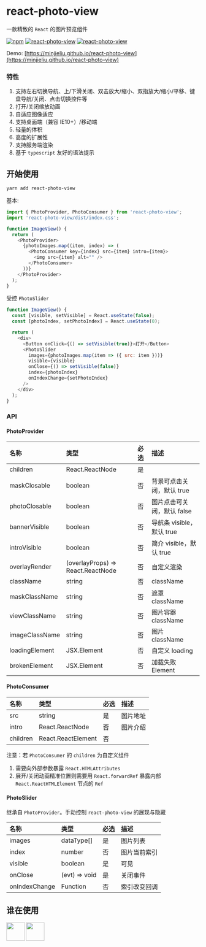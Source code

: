 # react-photo-view

一款精致的 `React` 的图片预览组件

[![npm](https://img.shields.io/npm/v/react-photo-view.svg?style=flat-square)](https://www.npmjs.com/package/react-photo-view)
[![react-photo-view](https://badgen.net/bundlephobia/minzip/react-photo-view)](https://github.com/MinJieLiu/react-photo-view)
[![react-photo-view](https://badgen.net/npm/dt/react-photo-view)](https://github.com/MinJieLiu/react-photo-view)

Demo: [https://minjieliu.github.io/react-photo-view](https://minjieliu.github.io/react-photo-view)

### 特性

1.  支持左右切换导航、上/下滑关闭、双击放大/缩小、双指放大/缩小/平移、键盘导航/关闭、点击切换控件等
1.  打开/关闭缩放动画
1.  自适应图像适应
1.  支持桌面端（兼容 IE10+）/移动端
1.  轻量的体积
1.  高度的扩展性
1.  支持服务端渲染
1.  基于 `typescript` 友好的语法提示

## 开始使用

    yarn add react-photo-view

基本:

```js
import { PhotoProvider, PhotoConsumer } from 'react-photo-view';
import 'react-photo-view/dist/index.css';

function ImageView() {
  return (
    <PhotoProvider>
      {photoImages.map((item, index) => (
        <PhotoConsumer key={index} src={item} intro={item}>
          <img src={item} alt="" />
        </PhotoConsumer>
      ))}
    </PhotoProvider>
  );
}
```

受控 `PhotoSlider`

```js
function ImageView() {
  const [visible, setVisible] = React.useState(false);
  const [photoIndex, setPhotoIndex] = React.useState(0);

  return (
    <div>
      <Button onClick={() => setVisible(true)}>打开</Button>
      <PhotoSlider
        images={photoImages.map(item => ({ src: item }))}
        visible={visible}
        onClose={() => setVisible(false)}
        index={photoIndex}
        onIndexChange={setPhotoIndex}
      />
    </div>
  );
}
```

### API

#### PhotoProvider

| 名称           | 类型                              | 必选 | 描述                       |
| :------------- | :-------------------------------- | :--- | :------------------------- |
| children       | React.ReactNode                   | 是   |                            |
| maskClosable   | boolean                           | 否   | 背景可点击关闭，默认 true  |
| photoClosable  | boolean                           | 否   | 图片点击可关闭，默认 false |
| bannerVisible  | boolean                           | 否   | 导航条 visible，默认 true  |
| introVisible   | boolean                           | 否   | 简介 visible，默认 true    |
| overlayRender  | (overlayProps) => React.ReactNode | 否   | 自定义渲染                 |
| className      | string                            | 否   | className                  |
| maskClassName  | string                            | 否   | 遮罩 className             |
| viewClassName  | string                            | 否   | 图片容器 className         |
| imageClassName | string                            | 否   | 图片 className             |
| loadingElement | JSX.Element                       | 否   | 自定义 loading             |
| brokenElement  | JSX.Element                       | 否   | 加载失败 Element           |

#### PhotoConsumer

| 名称     | 类型               | 必选 | 描述     |
| :------- | :----------------- | :--- | :------- |
| src      | string             | 是   | 图片地址 |
| intro    | React.ReactNode    | 否   | 图片介绍 |
| children | React.ReactElement | 否   |          |

注意：若 `PhotoConsumer` 的 `children` 为自定义组件

1. 需要向外部参数暴露 `React.HTMLAttributes`
1. 展开/关闭动画精准位置则需要用 `React.forwardRef` 暴露内部 `React.ReactHTMLElement` 节点的 `Ref`

#### PhotoSlider

继承自 `PhotoProvider`。手动控制 `react-photo-view` 的展现与隐藏

| 名称          | 类型          | 必选 | 描述         |
| :------------ | :------------ | :--- | :----------- |
| images        | dataType[]    | 是   | 图片列表     |
| index         | number        | 否   | 图片当前索引 |
| visible       | boolean       | 是   | 可见         |
| onClose       | (evt) => void | 是   | 关闭事件     |
| onIndexChange | Function      | 否   | 索引改变回调 |

## 谁在使用

<a href="http://www.saastrip.com/"><img src="https://minjieliu.github.io/assets/md-image/saastrip_logo.png" align="left" height="48" width="48" /></a>
<a href="http://www.zhinanmao.com/"><img src="https://minjieliu.github.io/assets/md-image/zhinanmao_logo.png" align="left" height="48" width="48" /></a>
